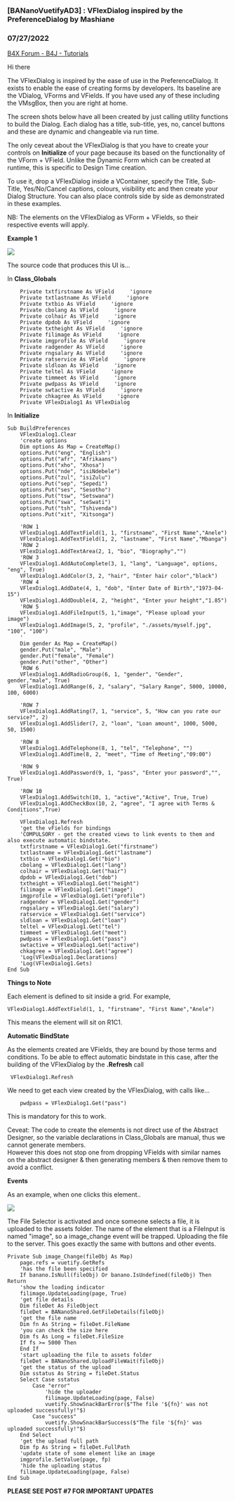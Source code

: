 ### [BANanoVuetifyAD3] : VFlexDialog inspired by the PreferenceDialog by Mashiane
### 07/27/2022
[B4X Forum - B4J - Tutorials](https://www.b4x.com/android/forum/threads/141779/)

Hi there  
  
The VFlexDialog is inspired by the ease of use in the PreferenceDialog. It exists to enable the ease of creating forms by developers. Its baseline are the VDialog, VForms and VFields. If you have used any of these including the VMsgBox, then you are right at home.  
  
The screen shots below have all been created by just calling utility functions to build the Dialog. Each dialog has a title, sub-title, yes, no, cancel buttons and these are dynamic and changeable via run time.  
  
The only ceveat about the VFlexDialog is that you have to create your controls on **Initialize** of your page because its based on the functionality of the VForm + VField. Unlike the Dynamic Form which can be created at runtime, this is specific to Design Time creation.  
  
To use it, drop a VFlexDialog inside a VContainer, specify the Title, Sub-Title, Yes/No/Cancel captions, colours, visibility etc and then create your Dialog Structure. You can also place controls side by side as demonstrated in these examples.  
  
NB: The elements on the VFlexDialog as VForm + VFields, so their respective events will apply.  
  
**Example 1**  
  
![](https://www.b4x.com/android/forum/attachments/131396)  
  
The source code that produces this UI is…  
  
In **Class\_Globals**  
  

```B4X
    Private txtfirstname As VField     'ignore  
    Private txtlastname As VField     'ignore  
    Private txtbio As VField     'ignore  
    Private cbolang As VField     'ignore  
    Private colhair As VField     'ignore  
    Private dpdob As VField     'ignore  
    Private txtheight As VField     'ignore  
    Private filimage As VField     'ignore  
    Private imgprofile As VField     'ignore  
    Private radgender As VField     'ignore  
    Private rngsalary As VField     'ignore  
    Private ratservice As VField     'ignore  
    Private sldloan As VField     'ignore  
    Private teltel As VField     'ignore  
    Private timmeet As VField     'ignore  
    Private pwdpass As VField     'ignore  
    Private swtactive As VField     'ignore  
    Private chkagree As VField     'ignore  
    Private VFlexDialog1 As VFlexDialog
```

  
  
In **Initialize**  
  

```B4X
Sub BuildPreferences  
    VFlexDialog1.Clear  
    'create options  
    Dim options As Map = CreateMap()  
    options.Put("eng", "English")  
    options.Put("afr", "Afrikaans")  
    options.Put("xho", "Xhosa")  
    options.Put("nde", "isiNdebele")  
    options.Put("zul", "isiZulu")  
    options.Put("sep", "Sepedi")  
    options.Put("ses", "Sesotho")  
    options.Put("tsw", "Setswana")  
    options.Put("swa", "seSwati")  
    options.Put("tsh", "Tshivenda")  
    options.Put("xit", "Xitsonga")  
     
    'ROW 1  
    VFlexDialog1.AddTextField(1, 1, "firstname", "First Name","Anele")  
    VFlexDialog1.AddTextField(1, 2, "lastname", "First Name","Mbanga")  
    'ROW 2  
    VFlexDialog1.AddTextArea(2, 1, "bio", "Biography","")  
    'ROW 3  
    VFlexDialog1.AddAutoComplete(3, 1, "lang", "Language", options, "eng", True)  
    VFlexDialog1.AddColor(3, 2, "hair", "Enter hair color","black")  
    'ROW 4  
    VFlexDialog1.AddDate(4, 1, "dob", "Enter Date of Birth","1973-04-15")  
    VFlexDialog1.AddDouble(4, 2, "height", "Enter your height","1.85")  
    'ROW 5  
    VFlexDialog1.AddFileInput(5, 1,"image", "Please upload your image")  
    VFlexDialog1.AddImage(5, 2, "profile", "./assets/myself.jpg", "100", "100")  
    '  
    Dim gender As Map = CreateMap()  
    gender.Put("male", "Male")  
    gender.Put("female", "Female")  
    gender.Put("other", "Other")  
    'ROW 6  
    VFlexDialog1.AddRadioGroup(6, 1, "gender", "Gender", gender,"male", True)  
    VFlexDialog1.AddRange(6, 2, "salary", "Salary Range", 5000, 10000, 100, 6000)  
     
    'ROW 7  
    VFlexDialog1.AddRating(7, 1, "service", 5, "How can you rate our service?", 2)  
    VFlexDialog1.AddSlider(7, 2, "loan", "Loan amount", 1000, 5000, 50, 1500)  
     
    'ROW 8  
    VFlexDialog1.AddTelephone(8, 1, "tel", "Telephone", "")  
    VFlexDialog1.AddTime(8, 2, "meet", "Time of Meeting","09:00")  
     
    'ROW 9  
    VFlexDialog1.AddPassword(9, 1, "pass", "Enter your password","", True)  
     
    'ROW 10  
    VFlexDialog1.AddSwitch(10, 1, "active","Active", True, True)  
    VFlexDialog1.AddCheckBox(10, 2, "agree", "I agree with Terms & Conditions",True)  
    '  
    VFlexDialog1.Refresh  
    'get the vFields for bindings  
    'COMPULSORY - get the created views to link events to them and also execute automatic bindstate.  
    txtfirstname = VFlexDialog1.Get("firstname")  
    txtlastname = VFlexDialog1.Get("lastname")  
    txtbio = VFlexDialog1.Get("bio")  
    cbolang = VFlexDialog1.Get("lang")  
    colhair = VFlexDialog1.Get("hair")  
    dpdob = VFlexDialog1.Get("dob")  
    txtheight = VFlexDialog1.Get("height")  
    filimage = VFlexDialog1.Get("image")  
    imgprofile = VFlexDialog1.Get("profile")  
    radgender = VFlexDialog1.Get("gender")  
    rngsalary = VFlexDialog1.Get("salary")  
    ratservice = VFlexDialog1.Get("service")  
    sldloan = VFlexDialog1.Get("loan")  
    teltel = VFlexDialog1.Get("tel")  
    timmeet = VFlexDialog1.Get("meet")  
    pwdpass = VFlexDialog1.Get("pass")  
    swtactive = VFlexDialog1.Get("active")  
    chkagree = VFlexDialog1.Get("agree")  
    'Log(VFlexDialog1.Declarations)  
    'Log(VFlexDialog1.Gets)  
End Sub
```

  
  
**Things to Note**  
  
Each element is defined to sit inside a grid. For example,  
  

```B4X
VFlexDialog1.AddTextField(1, 1, "firstname", "First Name","Anele")
```

  
  
This means the element will sit on R1C1.  
  
**Automatic BindState**  
  
As the elements created are VFields, they are bound by those terms and conditions. To be able to effect automatic bindstate in this case, after the building of the VFlexDialog by the **.Refresh** call  
  

```B4X
 VFlexDialog1.Refresh
```

  
  
We need to get each view created by the VFlexDialog, with calls like…  
  

```B4X
    pwdpass = VFlexDialog1.Get("pass")
```

  
  
This is mandatory for this to work.  
  
Ceveat: The code to create the elements is not direct use of the Abstract Designer, so the variable declarations in Class\_Globals are manual, thus we cannot generate members.  
However this does not stop one from dropping VFields with similar names on the abstract designer & then generating members & then remove them to avoid a conflict.  
  
**Events**  
  
As an example, when one clicks this element..  
  
![](https://www.b4x.com/android/forum/attachments/131399)  
  
The File Selector is activated and once someone selects a file, it is uploaded to the assets folder. The name of the element that is a FileInput is named "image", so a image\_change event will be trapped. Uploading the file to the server. This goes exactly the same with buttons and other events.  
  

```B4X
Private Sub image_Change(fileObj As Map)  
    page.refs = vuetify.GetRefs  
    'has the file been specified  
    If banano.IsNull(fileObj) Or banano.IsUndefined(fileObj) Then Return  
    'show the loading indicator  
    filimage.UpdateLoading(page, True)  
    'get file details  
    Dim fileDet As FileObject  
    fileDet = BANanoShared.GetFileDetails(fileObj)  
    'get the file name  
    Dim fn As String = fileDet.FileName  
    'you can check the size here  
    Dim fs As Long = fileDet.FileSize  
    If fs >= 5000 Then  
    End If  
    'start uploading the file to assets folder  
    fileDet = BANanoShared.UploadFileWait(fileObj)  
    'get the status of the upload  
    Dim sstatus As String = fileDet.Status  
    Select Case sstatus  
        Case "error"  
            'hide the uploader  
            filimage.UpdateLoading(page, False)  
            vuetify.ShowSnackBarError($"The file '${fn}' was not uploaded successfully!"$)  
        Case "success"  
            vuetify.ShowSnackBarSuccess($"The file '${fn}' was uploaded successfully!"$)  
    End Select  
    'get the upload full path  
    Dim fp As String = fileDet.FullPath  
    'update state of some element like an image  
    imgprofile.SetValue(page, fp)  
    'hide the uploading status  
    filimage.UpdateLoading(page, False)  
End Sub
```

  
  
**PLEASE SEE POST #7 FOR IMPORTANT UPDATES**